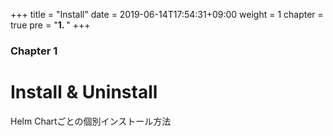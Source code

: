 +++
title = "Install"
date = 2019-06-14T17:54:31+09:00
weight = 1
chapter = true
pre = "<b>1. </b>"
+++

### Chapter 1

# Install & Uninstall
Helm Chartごとの個別インストール方法

